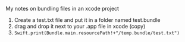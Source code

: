 My notes on bundling files in an xcode project<!--more--> 


1. Create a test.txt file and put it in a folder named test.bundle
2. drag and drop it next to your .app file in xcode (copy)
3. `Swift.print(Bundle.main.resourcePath!+"/temp.bundle/test.txt")`